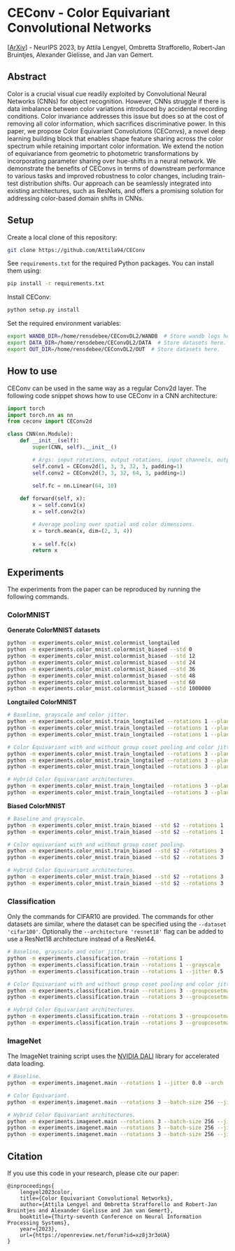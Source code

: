 # CEConv - Color Equivariant Convolutional Networks

[[ArXiv](https://arxiv.org/abs/2310.19368)] - NeurIPS 2023, by Attila Lengyel, Ombretta Strafforello, Robert-Jan Bruintjes, Alexander Gielisse, and Jan van Gemert.

## Abstract
Color is a crucial visual cue readily exploited by Convolutional Neural Networks (CNNs) for object recognition. However, CNNs struggle if there is data imbalance between color variations introduced by accidental recording conditions. Color invariance addresses this issue but does so at the cost of removing all color information, which sacrifices discriminative power. In this paper, we propose Color Equivariant Convolutions (CEConvs), a novel deep learning building block that enables shape feature sharing across the color spectrum while retaining important color information. We extend the notion of equivariance from geometric to photometric transformations by incorporating parameter sharing over hue-shifts in a neural network. We demonstrate the benefits of CEConvs in terms of downstream performance to various tasks and improved robustness to color changes, including train-test distribution shifts. Our approach can be seamlessly integrated into existing architectures, such as ResNets, and offers a promising solution for addressing color-based domain shifts in CNNs.

## Setup

Create a local clone of this repository:
```bash
git clone https://github.com/Attila94/CEConv
```

See `requirements.txt` for the required Python packages. You can install them using:
```bash
pip install -r requirements.txt
```

Install CEConv:
```bash
python setup.py install
```

Set the required environment variables:
```bash
export WANDB_DIR=/home/rensdebee/CEConvDL2/WANDB  # Store wandb logs here.
export DATA_DIR=/home/rensdebee/CEConvDL2/DATA  # Store datasets here.
export OUT_DIR=/home/rensdebee/CEConvDL2/OUT  # Store datasets here.
```

## How to use

CEConv can be used in the same way as a regular Conv2d layer. The following code snippet shows how to use CEConv in a CNN architecture:

```python
import torch
import torch.nn as nn
from ceconv import CEConv2d

class CNN(nn.Module):
    def __init__(self):
        super(CNN, self).__init__()

        # Args: input rotations, output rotations, input channels, output channels, kernel size, padding.
        self.conv1 = CEConv2d(1, 3, 3, 32, 3, padding=1)
        self.conv2 = CEConv2d(3, 3, 32, 64, 3, padding=1)
        
        self.fc = nn.Linear(64, 10)

    def forward(self, x):
        x = self.conv1(x)
        x = self.conv2(x)

        # Average pooling over spatial and color dimensions.
        x = torch.mean(x, dim=(2, 3, 4))
        
        x = self.fc(x)
        return x
```

## Experiments

The experiments from the paper can be reproduced by running the following commands.

### ColorMNIST
**Generate ColorMNIST datasets**
```bash
python -m experiments.color_mnist.colormnist_longtailed
python -m experiments.color_mnist.colormnist_biased --std 0
python -m experiments.color_mnist.colormnist_biased --std 12
python -m experiments.color_mnist.colormnist_biased --std 24
python -m experiments.color_mnist.colormnist_biased --std 36
python -m experiments.color_mnist.colormnist_biased --std 48
python -m experiments.color_mnist.colormnist_biased --std 60
python -m experiments.color_mnist.colormnist_biased --std 1000000
```

**Longtailed ColorMNIST**
```bash
# Baseline, grayscale and color jitter.
python -m experiments.color_mnist.train_longtailed --rotations 1 --planes 20
python -m experiments.color_mnist.train_longtailed --rotations 1 --planes 20 --grayscale 
python -m experiments.color_mnist.train_longtailed --rotations 1 --planes 20 --jitter 0.5

# Color Equivariant with and without group coset pooling and color jitter.
python -m experiments.color_mnist.train_longtailed --rotations 3 --planes 17 --separable
python -m experiments.color_mnist.train_longtailed --rotations 3 --planes 17 --separable --jitter 0.5
python -m experiments.color_mnist.train_longtailed --rotations 3 --planes 17 --separable --groupcosetpool

# Hybrid Color Equivariant architectures.
python -m experiments.color_mnist.train_longtailed --rotations 3 --planes 19 --ce_layers 2 --separable --groupcosetpool
python -m experiments.color_mnist.train_longtailed --rotations 3 --planes 18 --ce_layers 4 --separable --groupcosetpool
```

**Biased ColorMNIST**
```bash
# Baseline and grayscale.
python -m experiments.color_mnist.train_biased --std $2 --rotations 1 --planes 20 
python -m experiments.color_mnist.train_biased --std $2 --rotations 1 --planes 20 --grayscale

# Color equivariant with and without group coset pooling.
python -m experiments.color_mnist.train_biased --std $2 --rotations 3 --planes 17 --separable
python -m experiments.color_mnist.train_biased --std $2 --rotations 3 --planes 17 --separable --groupcosetpool

# Hybrid Color Equivariant architectures.
python -m experiments.color_mnist.train_biased --std $2 --rotations 3 --planes 19 --ce_layers 2 --separable --groupcosetpool
python -m experiments.color_mnist.train_biased --std $2 --rotations 3 --planes 18 --ce_layers 4 --separable --groupcosetpool
```

### Classification
Only the commands for CIFAR10 are provided. The commands for other datasets are similar, where the dataset can be specified using the `--dataset 'cifar100'`. Optionally the `--architecture 'resnet18'` flag can be added to use a ResNet18 architecture instead of a ResNet44.

```bash
# Baseline, grayscale and color jitter.
python -m experiments.classification.train --rotations 1
python -m experiments.classification.train --rotations 1 --grayscale
python -m experiments.classification.train --rotations 1 --jitter 0.5

# Color Equivariant with and without group coset pooling and color jitter.
python -m experiments.classification.train --rotations 3 --groupcosetmaxpool --separable
python -m experiments.classification.train --rotations 3 --groupcosetmaxpool --separable --jitter 0.5

# Hybrid Color Equivariant architectures.
python -m experiments.classification.train --rotations 3 --groupcosetmaxpool --separable --ce_stages 1 --width 31
python -m experiments.classification.train --rotations 3 --groupcosetmaxpool --separable --ce_stages 2 --width 30
```

### ImageNet
The ImageNet training script uses the [NVIDIA DALI](https://github.com/NVIDIA/DALI) library for accelerated data loading.

```bash
# Baseline.
python -m experiments.imagenet.main --rotations 1 --jitter 0.0 --arch 'resnet18'

# Color Equivariant.
python -m experiments.imagenet.main --rotations 3 --batch-size 256 --jitter 0.0 --workers 4 --arch 'resnet18' --groupcosetmaxpool --separable

# Hybrid Color Equivariant architectures.
python -m experiments.imagenet.main --rotations 3 --batch-size 256 --jitter 0.0 --workers 4 --arch 'resnet18' --network_width 63 --run_name 'hybrid_1' --groupcosetmaxpool --separable --ce_stages 1
python -m experiments.imagenet.main --rotations 3 --batch-size 256 --jitter 0.0 --workers 4 --arch 'resnet18' --network_width 63 --run_name 'hybrid_2' --groupcosetmaxpool --separable --ce_stages 2
python -m experiments.imagenet.main --rotations 3 --batch-size 256 --jitter 0.0 --workers 4 --arch 'resnet18' --network_width 61 --run_name 'hybrid_3' --groupcosetmaxpool --separable --ce_stages 3
```


## Citation

If you use this code in your research, please cite our paper:

```
@inproceedings{
    lengyel2023color,
    title={Color Equivariant Convolutional Networks},
    author={Attila Lengyel and Ombretta Strafforello and Robert-Jan Bruintjes and Alexander Gielisse and Jan van Gemert},
    booktitle={Thirty-seventh Conference on Neural Information Processing Systems},
    year={2023},
    url={https://openreview.net/forum?id=xz8j3r3oUA}
}
```
